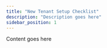 ```yaml
---
title: "New Tenant Setup Checklist"
description: "Description goes here"
sidebar_position: 1
---
```


Content goes here